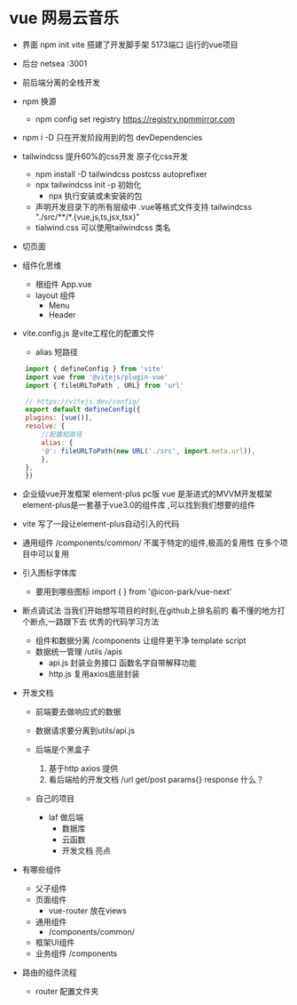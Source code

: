 # vue 网易云音乐

- 界面
    npm init vite 搭建了开发脚手架
    5173端口 运行的vue项目
- 后台
    netsea
    :3001

- 前后端分离的全栈开发
- npm 换源
  - npm config set registry https://registry.npmmirror.com
  
- npm i -D 只在开发阶段用到的包 devDependencies

  
- tailwindcss 提升60%的css开发 原子化css开发
    - npm install -D tailwindcss postcss autoprefixer
    - npx tailwindcss init -p   初始化 
      - npx 执行安装或未安装的包
    - 声明开发目录下的所有层级中 .vue等格式文件支持 tailwindcss
        "./src/**/*.{vue,js,ts,jsx,tsx}"
	- tialwind.css 
	可以使用tailwindcss 类名

- 切页面
- 组件化思维
	- 根组件 App.vue
	- layout 组件
		- Menu
		- Header


- vite.config.js 是vite工程化的配置文件
  - alias 短路径
```js
	import { defineConfig } from 'vite'
	import vue from '@vitejs/plugin-vue'
	import { fileURLToPath , URL} from 'url'

	// https://vitejs.dev/config/
	export default defineConfig({
	plugins: [vue()],
	resolve: {
		//配置短路径
		alias: {
		'@': fileURLToPath(new URL('./src', import.meta.url)),
		},
	},
	})
```
- 企业级vue开发框架 element-plus pc版
  vue 是渐进式的MVVM开发框架
  element-plus是一套基于vue3.0的组件库 ,可以找到我们想要的组件

- vite 写了一段让element-plus自动引入的代码

- 通用组件
	/components/common/
	不属于特定的组件,极高的复用性 在多个项目中可以复用

- 引入图标字体库
	- 要用到哪些图标
		import { } from '@icon-park/vue-next'


- 断点调试法
	当我们开始想写项目的时刻,在github上排名前的 看不懂的地方打个断点,一路跟下去
	优秀的代码学习方法
	- 组件和数据分离 /components
		让组件更干净 template script
	- 数据统一管理 /utils  /apis
		- api.js 封装业务接口 函数名字自带解释功能
		- http.js  复用axios底层封装

- 开发文档
	- 前端要去做响应式的数据
	- 数据请求要分离到utils/api.js
	- 后端是个黑盒子
		1. 基于http
			axios 提供 
		2. 看后端给的开发文档
			/url get/post params{}
			response 什么？

	- 自己的项目
    	- laf 做后端
        	- 数据库
        	- 云函数
        	- 开发文档  亮点

- 有哪些组件
  - 父子组件
  - 页面组件
    - vue-router 放在views
  - 通用组件
    - /components/common/
  - 框架UI组件
  - 业务组件 /components

- 路由的组件流程
  - router 配置文件夹